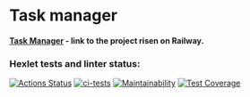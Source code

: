 # Task manager

#### [Task Manager](https://sailor-python-project-52-production.up.railway.app) - link to the project risen on Railway.

### Hexlet tests and linter status:
[![Actions Status](https://github.com/Alexey-Shepelev/python-project-52/workflows/hexlet-check/badge.svg)](https://github.com/Alexey-Shepelev/python-project-52/actions)
[![ci-tests](https://github.com/Alexey-Shepelev/python-project-52/actions/workflows/ci-tests.yml/badge.svg)](https://github.com/Alexey-Shepelev/python-project-52/actions/workflows/ci-tests.yml)
[![Maintainability](https://api.codeclimate.com/v1/badges/3dfdd05bc70770b32112/maintainability)](https://codeclimate.com/github/Alexey-Shepelev/python-project-52/maintainability)
[![Test Coverage](https://api.codeclimate.com/v1/badges/3dfdd05bc70770b32112/test_coverage)](https://codeclimate.com/github/Alexey-Shepelev/python-project-52/test_coverage)